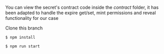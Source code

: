 You can view the secret's contract code inside the *contract* folder, it has been adapted to handle the expire get/set, mint permissions and reveal functionality for our case

Clone this branch

`$ npm install`

`$ npm run start`
